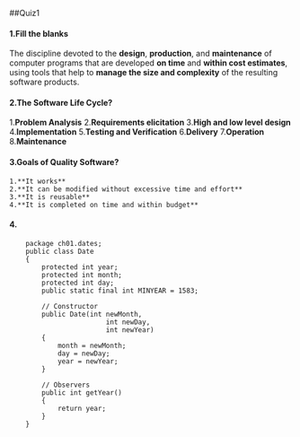 ##Quiz1

#### 1.Fill the blanks

The discipline devoted to the **design**, **production**, and **maintenance** of computer programs that are developed **on time** and **within cost estimates**, using tools that help to **manage the size and complexity** of the resulting software products.

#### 2.The Software Life Cycle?


1.**Problem Analysis**
2.**Requirements elicitation**
3.**High and low level design**
4.**Implementation**
5.**Testing and Verification**
6.**Delivery**
7.**Operation**
8.**Maintenance**


#### 3.Goals of Quality Software?

```
1.**It works**
2.**It can be modified without excessive time and effort**
3.**It is reusable**
4.**It is completed on time and within budget**
```

#### 4.

```
    package ch01.dates;
    public class Date
    {
        protected int year;
        protected int month;
        protected int day;
        public static final int MINYEAR = 1583;
        
        // Constructor
        public Date(int newMonth,
                        int newDay,
                        int newYear)
        {
            month = newMonth;
            day = newDay;
            year = newYear;
        }
        
        // Observers
        public int getYear()
        {
            return year;
        }
    }
```